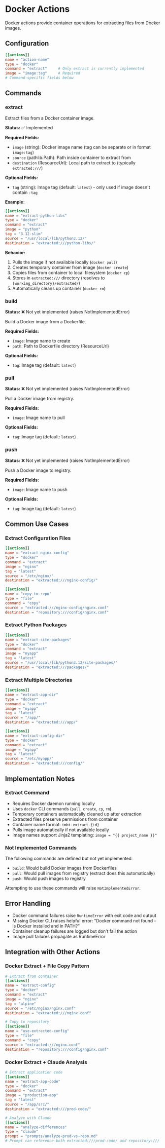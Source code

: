 # Docker Actions

Docker actions provide container operations for extracting files from Docker images.

## Configuration

```toml
[[actions]]
name = "action-name"
type = "docker"
command = "extract"     # Only extract is currently implemented
image = "image:tag"     # Required
# Command-specific fields below
```

## Commands

### extract

Extract files from a Docker container image.

**Status:** ✅ Implemented

**Required Fields:**
- `image` (string): Docker image name (tag can be separate or in format `image:tag`)
- `source` (pathlib.Path): Path inside container to extract from
- `destination` (ResourceUrl): Local path to extract to (typically `extracted:///`)

**Optional Fields:**
- `tag` (string): Image tag (default: `latest`) - only used if image doesn't contain `:tag`

**Example:**
```toml
[[actions]]
name = "extract-python-libs"
type = "docker"
command = "extract"
image = "python"
tag = "3.12-slim"
source = "/usr/local/lib/python3.12/"
destination = "extracted:///python-libs/"
```

**Behavior:**
1. Pulls the image if not available locally (`docker pull`)
2. Creates temporary container from image (`docker create`)
3. Copies files from container to local filesystem (`docker cp`)
4. Stores in `extracted:///` directory (resolves to `{working_directory}/extracted/`)
5. Automatically cleans up container (`docker rm`)

### build

**Status:** ❌ Not yet implemented (raises NotImplementedError)

Build a Docker image from a Dockerfile.

**Required Fields:**
- `image`: Image name to create
- `path`: Path to Dockerfile directory (ResourceUrl)

**Optional Fields:**
- `tag`: Image tag (default: `latest`)

### pull

**Status:** ❌ Not yet implemented (raises NotImplementedError)

Pull a Docker image from registry.

**Required Fields:**
- `image`: Image name to pull

**Optional Fields:**
- `tag`: Image tag (default: `latest`)

### push

**Status:** ❌ Not yet implemented (raises NotImplementedError)

Push a Docker image to registry.

**Required Fields:**
- `image`: Image name to push

**Optional Fields:**
- `tag`: Image tag (default: `latest`)

## Common Use Cases

### Extract Configuration Files

```toml
[[actions]]
name = "extract-nginx-config"
type = "docker"
command = "extract"
image = "nginx"
tag = "latest"
source = "/etc/nginx/"
destination = "extracted:///nginx-config/"

[[actions]]
name = "copy-to-repo"
type = "file"
command = "copy"
source = "extracted:///nginx-config/nginx.conf"
destination = "repository:///config/nginx.conf"
```

### Extract Python Packages

```toml
[[actions]]
name = "extract-site-packages"
type = "docker"
command = "extract"
image = "myapp"
tag = "latest"
source = "/usr/local/lib/python3.12/site-packages/"
destination = "extracted:///packages/"
```

### Extract Multiple Directories

```toml
[[actions]]
name = "extract-app-dir"
type = "docker"
command = "extract"
image = "myapp"
tag = "latest"
source = "/app/"
destination = "extracted:///app/"

[[actions]]
name = "extract-config-dir"
type = "docker"
command = "extract"
image = "myapp"
tag = "latest"
source = "/etc/myapp/"
destination = "extracted:///config/"
```

## Implementation Notes

### Extract Command
- Requires Docker daemon running locally
- Uses `docker` CLI commands (`pull`, `create`, `cp`, `rm`)
- Temporary containers automatically cleaned up after extraction
- Extracted files preserve permissions from container
- Container name format: `imbi-extract-{id}`
- Pulls image automatically if not available locally
- Image names support Jinja2 templating: `image = "{{ project_name }}"`

### Not Implemented Commands
The following commands are defined but not yet implemented:
- `build`: Would build Docker images from Dockerfiles
- `pull`: Would pull images from registry (extract does this automatically)
- `push`: Would push images to registry

Attempting to use these commands will raise `NotImplementedError`.

## Error Handling

- Docker command failures raise `RuntimeError` with exit code and output
- Missing Docker CLI raises helpful error: "Docker command not found - is Docker installed and in PATH?"
- Container cleanup failures are logged but don't fail the action
- Image pull failures propagate as RuntimeError

## Integration with Other Actions

### Docker Extract + File Copy Pattern

```toml
# Extract from container
[[actions]]
name = "extract-config"
type = "docker"
command = "extract"
image = "nginx"
tag = "alpine"
source = "/etc/nginx/nginx.conf"
destination = "extracted:///nginx.conf"

# Copy to repository
[[actions]]
name = "use-extracted-config"
type = "file"
command = "copy"
source = "extracted:///nginx.conf"
destination = "repository:///config/nginx.conf"
```

### Docker Extract + Claude Analysis

```toml
# Extract application code
[[actions]]
name = "extract-app-code"
type = "docker"
command = "extract"
image = "production-app"
tag = "latest"
source = "/app/src/"
destination = "extracted:///prod-code/"

# Analyze with Claude
[[actions]]
name = "analyze-differences"
type = "claude"
prompt = "prompts/analyze-prod-vs-repo.md"
# Prompt can reference both extracted:///prod-code/ and repository:///
```

